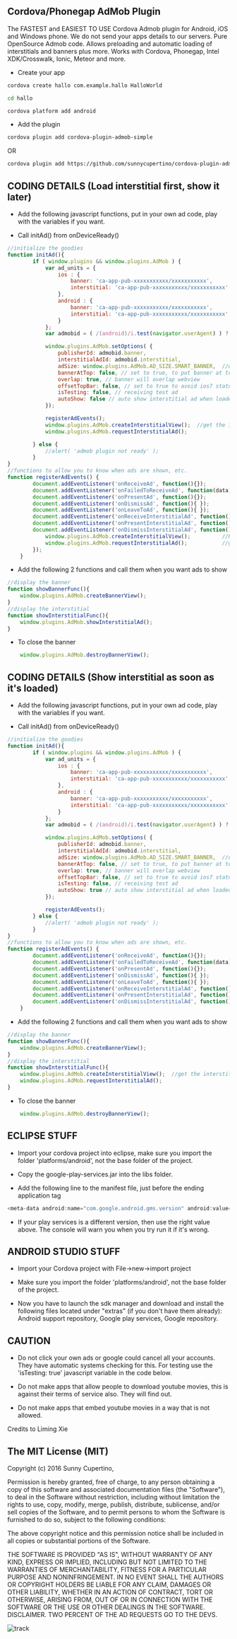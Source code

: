 ## Cordova/Phonegap AdMob Plugin

The FASTEST and EASIEST TO USE Cordova Admob plugin for Android, iOS and Windows phone. We do not send your apps details to our servers. Pure OpenSource Admob code. Allows preloading and automatic loading of interstitials and banners plus more. Works with Cordova, Phonegap, Intel XDK/Crosswalk, Ionic, Meteor and more.

- Create your app

```bash
cordova create hallo com.example.hallo HalloWorld

cd hallo

cordova platform add android
```

- Add the plugin
```bash
cordova plugin add cordova-plugin-admob-simple
```
OR
```bash
cordova plugin add https://github.com/sunnycupertino/cordova-plugin-admob-simple
```


## CODING DETAILS (Load interstitial first, show it later)

- Add the following javascript functions, put in your own ad code, play with the variables if you want.

- Call initAd() from onDeviceReady()
```javascript
//initialize the goodies
function initAd(){
        if ( window.plugins && window.plugins.AdMob ) {
            var ad_units = {
                ios : {
                    banner: 'ca-app-pub-xxxxxxxxxxx/xxxxxxxxxxx',		//PUT ADMOB ADCODE HERE
                    interstitial: 'ca-app-pub-xxxxxxxxxxx/xxxxxxxxxxx'	//PUT ADMOB ADCODE HERE
                },
                android : {
                    banner: 'ca-app-pub-xxxxxxxxxxx/xxxxxxxxxxx',		//PUT ADMOB ADCODE HERE
                    interstitial: 'ca-app-pub-xxxxxxxxxxx/xxxxxxxxxxx'	//PUT ADMOB ADCODE HERE
                }
            };
            var admobid = ( /(android)/i.test(navigator.userAgent) ) ? ad_units.android : ad_units.ios;

            window.plugins.AdMob.setOptions( {
                publisherId: admobid.banner,
                interstitialAdId: admobid.interstitial,
                adSize: window.plugins.AdMob.AD_SIZE.SMART_BANNER,	//use SMART_BANNER, BANNER, LARGE_BANNER, IAB_MRECT, IAB_BANNER, IAB_LEADERBOARD
                bannerAtTop: false, // set to true, to put banner at top
                overlap: true, // banner will overlap webview 
                offsetTopBar: false, // set to true to avoid ios7 status bar overlap
                isTesting: false, // receiving test ad
                autoShow: false // auto show interstitial ad when loaded
            });

            registerAdEvents();
            window.plugins.AdMob.createInterstitialView();	//get the interstitials ready to be shown
            window.plugins.AdMob.requestInterstitialAd();

        } else {
            //alert( 'admob plugin not ready' );
        }
}
//functions to allow you to know when ads are shown, etc.
function registerAdEvents() {
        document.addEventListener('onReceiveAd', function(){});
        document.addEventListener('onFailedToReceiveAd', function(data){});
        document.addEventListener('onPresentAd', function(){});
        document.addEventListener('onDismissAd', function(){ });
        document.addEventListener('onLeaveToAd', function(){ });
        document.addEventListener('onReceiveInterstitialAd', function(){ });
        document.addEventListener('onPresentInterstitialAd', function(){ });
        document.addEventListener('onDismissInterstitialAd', function(){
        	window.plugins.AdMob.createInterstitialView();			//REMOVE THESE 2 LINES IF USING AUTOSHOW
            window.plugins.AdMob.requestInterstitialAd();			//get the next one ready only after the current one is closed
        });
    }

```
- Add the following 2 functions and call them when you want ads to show
```javascript
//display the banner
function showBannerFunc(){
	window.plugins.AdMob.createBannerView();
}
//display the interstitial
function showInterstitialFunc(){
	window.plugins.AdMob.showInterstitialAd();
}
```
- To close the banner
```javascript
    window.plugins.AdMob.destroyBannerView();
```

## CODING DETAILS (Show interstitial as soon as it's loaded)

- Add the following javascript functions, put in your own ad code, play with the variables if you want.

- Call initAd() from onDeviceReady()
```javascript
//initialize the goodies
function initAd(){
        if ( window.plugins && window.plugins.AdMob ) {
            var ad_units = {
                ios : {
                    banner: 'ca-app-pub-xxxxxxxxxxx/xxxxxxxxxxx',		//PUT ADMOB ADCODE HERE
                    interstitial: 'ca-app-pub-xxxxxxxxxxx/xxxxxxxxxxx'	//PUT ADMOB ADCODE HERE
                },
                android : {
                    banner: 'ca-app-pub-xxxxxxxxxxx/xxxxxxxxxxx',		//PUT ADMOB ADCODE HERE
                    interstitial: 'ca-app-pub-xxxxxxxxxxx/xxxxxxxxxxx'	//PUT ADMOB ADCODE HERE
                }
            };
            var admobid = ( /(android)/i.test(navigator.userAgent) ) ? ad_units.android : ad_units.ios;

            window.plugins.AdMob.setOptions( {
                publisherId: admobid.banner,
                interstitialAdId: admobid.interstitial,
                adSize: window.plugins.AdMob.AD_SIZE.SMART_BANNER,	//use SMART_BANNER, BANNER, LARGE_BANNER, IAB_MRECT, IAB_BANNER, IAB_LEADERBOARD
                bannerAtTop: false, // set to true, to put banner at top
                overlap: true, // banner will overlap webview
                offsetTopBar: false, // set to true to avoid ios7 status bar overlap
                isTesting: false, // receiving test ad
                autoShow: true // auto show interstitial ad when loaded
            });

            registerAdEvents();
        } else {
            //alert( 'admob plugin not ready' );
        }
}
//functions to allow you to know when ads are shown, etc.
function registerAdEvents() {
        document.addEventListener('onReceiveAd', function(){});
        document.addEventListener('onFailedToReceiveAd', function(data){});
        document.addEventListener('onPresentAd', function(){});
        document.addEventListener('onDismissAd', function(){ });
        document.addEventListener('onLeaveToAd', function(){ });
        document.addEventListener('onReceiveInterstitialAd', function(){ });
        document.addEventListener('onPresentInterstitialAd', function(){ });
        document.addEventListener('onDismissInterstitialAd', function(){ });
    }

```
- Add the following 2 functions and call them when you want ads to show
```javascript
//display the banner
function showBannerFunc(){
	window.plugins.AdMob.createBannerView();
}
//display the interstitial
function showInterstitialFunc(){
	window.plugins.AdMob.createInterstitialView();	//get the interstitials ready to be shown and show when it's loaded.
	window.plugins.AdMob.requestInterstitialAd();
}
```
- To close the banner
```javascript
    window.plugins.AdMob.destroyBannerView();
```

## ECLIPSE STUFF

- Import your cordova project into eclipse, make sure you import the folder 'platforms/android', not the base folder of the project.

- Copy the google-play-services.jar into the libs folder.

- Add the following line to the manifest file, just before the ending application tag
```javascript
<meta-data android:name="com.google.android.gms.version" android:value="8487000" />
```
- If your play services is a different version, then use the right value above. The console will warn you when you try run it if it's wrong. 
   
## ANDROID STUDIO STUFF

- Import your Cordova project with File->new->import project

- Make sure you import the folder 'platforms/android', not the base folder of the project.

- Now you have to launch the sdk manager and download and install the following files located under "extras" (if you don't have them already): 
	Android support repository, Google play services, Google repository.

## CAUTION
- Do not click your own ads or google could cancel all your accounts. They have automatic systems checking for this. For testing use the  'isTesting: true' javascript variable in the code below.

- Do not make apps that allow people to download youtube movies, this is against their terms of service also. They will find out.

- Do not make apps that embed youtube movies in a way that is not allowed.

Credits to Liming Xie

## The MIT License (MIT)

Copyright (c) 2016 Sunny Cupertino,

Permission is hereby granted, free of charge, to any person obtaining a copy of
this software and associated documentation files (the "Software"), to deal in
the Software without restriction, including without limitation the rights to
use, copy, modify, merge, publish, distribute, sublicense, and/or sell copies of
the Software, and to permit persons to whom the Software is furnished to do so,
subject to the following conditions:

The above copyright notice and this permission notice shall be included in all
copies or substantial portions of the Software.

THE SOFTWARE IS PROVIDED "AS IS", WITHOUT WARRANTY OF ANY KIND, EXPRESS OR
IMPLIED, INCLUDING BUT NOT LIMITED TO THE WARRANTIES OF MERCHANTABILITY, FITNESS
FOR A PARTICULAR PURPOSE AND NONINFRINGEMENT. IN NO EVENT SHALL THE AUTHORS OR
COPYRIGHT HOLDERS BE LIABLE FOR ANY CLAIM, DAMAGES OR OTHER LIABILITY, WHETHER
IN AN ACTION OF CONTRACT, TORT OR OTHERWISE, ARISING FROM, OUT OF OR IN
CONNECTION WITH THE SOFTWARE OR THE USE OR OTHER DEALINGS IN THE SOFTWARE.
DISCLAIMER. TWO PERCENT OF THE AD REQUESTS GO TO THE DEVS.


![track](http://goo.gl/tkH4rZ)
